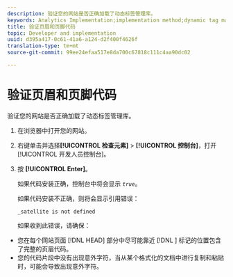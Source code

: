 ```yaml
---
description: 验证您的网站是否正确加载了动态标签管理库。
keywords: Analytics Implementation;implementation method;dynamic tag management;dtm;code;page code;header code;footer code;embed code;verify code;verify header code;verify footer code;embed tab;embed
title: 验证页眉和页脚代码
topic: Developer and implementation
uuid: d395a417-0c61-41a6-a124-d2f400f4626f
translation-type: tm+mt
source-git-commit: 99ee24efaa517e8da700c67818c111c4aa90dc02

---
```



# 验证页眉和页脚代码

验证您的网站是否正确加载了动态标签管理库。

1. 在浏览器中打开您的网站。
1. 右键单击并选择&#x200B;**[!UICONTROL 检查元素]** &gt; **[!UICONTROL 控制台]**，打开[!UICONTROL 开发人员控制台]。
1. 按 **[!UICONTROL Enter]**。

   如果代码安装正确，控制台中将会显示 *`true`*。

   如果代码安装不正确，则将会显示引用错误：

   `_satellite is not defined`

   如果收到此错误，请确保：

* 您在每个网站页面 [!DNL HEAD] 部分中尽可能靠近 [!DNL  <head><meta http-equiv="Content-Type" content="text/html; charset=UTF-8">] 标记的位置包含了完整的页眉代码。
* 您的代码片段中没有出现意外字符，当从某个格式化的文档中进行复制和粘贴时，可能会导致出现意外字符。

